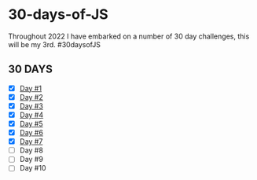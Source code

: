 # 30-days-of-JS

Throughout 2022 I have embarked on a number of 30 day challenges, this will be my 3rd. #30daysofJS

## 30 DAYS

- [x] [Day #1](https://github.com/Pakesy/Code-challenges/tree/main/30-days-of-JS/day-1)
- [x] [Day #2](https://github.com/Pakesy/Code-challenges/tree/main/30-days-of-JS/day-2)
- [x] [Day #3](https://github.com/Pakesy/Code-challenges/tree/main/30-days-of-JS/day-3)
- [x] [Day #4](https://github.com/Pakesy/Code-challenges/tree/main/30-days-of-JS/day-4)
- [x] [Day #5](https://github.com/Pakesy/Code-challenges/tree/main/30-days-of-JS/day-5)
- [x] [Day #6](https://github.com/Pakesy/Code-challenges/tree/main/30-days-of-JS/day-6)
- [x] [Day #7](https://github.com/Pakesy/Code-challenges/tree/main/30-days-of-JS/day-7)
- [ ] Day #8
- [ ] Day #9
- [ ] Day #10

